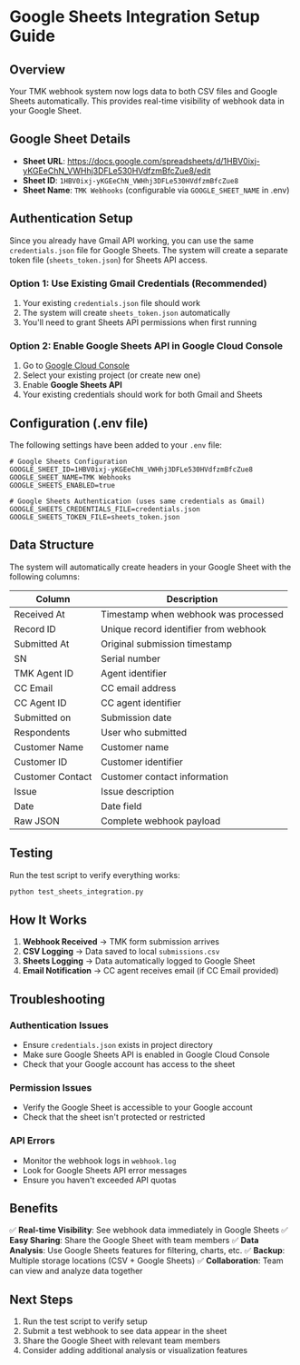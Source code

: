 # Google Sheets Integration Setup Guide

## Overview
Your TMK webhook system now logs data to both CSV files and Google Sheets automatically. This provides real-time visibility of webhook data in your Google Sheet.

## Google Sheet Details
- **Sheet URL**: https://docs.google.com/spreadsheets/d/1HBV0ixj-yKGEeChN_VWHhj3DFLe530HVdfzmBfcZue8/edit
- **Sheet ID**: `1HBV0ixj-yKGEeChN_VWHhj3DFLe530HVdfzmBfcZue8`
- **Sheet Name**: `TMK Webhooks` (configurable via `GOOGLE_SHEET_NAME` in .env)

## Authentication Setup

Since you already have Gmail API working, you can use the same `credentials.json` file for Google Sheets. The system will create a separate token file (`sheets_token.json`) for Sheets API access.

### Option 1: Use Existing Gmail Credentials (Recommended)
1. Your existing `credentials.json` file should work
2. The system will create `sheets_token.json` automatically
3. You'll need to grant Sheets API permissions when first running

### Option 2: Enable Google Sheets API in Google Cloud Console
1. Go to [Google Cloud Console](https://console.cloud.google.com/)
2. Select your existing project (or create new one)
3. Enable **Google Sheets API**
4. Your existing credentials should work for both Gmail and Sheets

## Configuration (.env file)

The following settings have been added to your `.env` file:

```env
# Google Sheets Configuration
GOOGLE_SHEET_ID=1HBV0ixj-yKGEeChN_VWHhj3DFLe530HVdfzmBfcZue8
GOOGLE_SHEET_NAME=TMK Webhooks
GOOGLE_SHEETS_ENABLED=true

# Google Sheets Authentication (uses same credentials as Gmail)
GOOGLE_SHEETS_CREDENTIALS_FILE=credentials.json
GOOGLE_SHEETS_TOKEN_FILE=sheets_token.json
```

## Data Structure

The system will automatically create headers in your Google Sheet with the following columns:

| Column | Description |
|--------|-------------|
| Received At | Timestamp when webhook was processed |
| Record ID | Unique record identifier from webhook |
| Submitted At | Original submission timestamp |
| SN | Serial number |
| TMK Agent ID | Agent identifier |
| CC Email | CC email address |
| CC Agent ID | CC agent identifier |
| Submitted on | Submission date |
| Respondents | User who submitted |
| Customer Name | Customer name |
| Customer ID | Customer identifier |
| Customer Contact | Customer contact information |
| Issue | Issue description |
| Date | Date field |
| Raw JSON | Complete webhook payload |

## Testing

Run the test script to verify everything works:

```bash
python test_sheets_integration.py
```

## How It Works

1. **Webhook Received** → TMK form submission arrives
2. **CSV Logging** → Data saved to local `submissions.csv` 
3. **Sheets Logging** → Data automatically logged to Google Sheet
4. **Email Notification** → CC agent receives email (if CC Email provided)

## Troubleshooting

### Authentication Issues
- Ensure `credentials.json` exists in project directory
- Make sure Google Sheets API is enabled in Google Cloud Console
- Check that your Google account has access to the sheet

### Permission Issues
- Verify the Google Sheet is accessible to your Google account
- Check that the sheet isn't protected or restricted

### API Errors
- Monitor the webhook logs in `webhook.log`
- Look for Google Sheets API error messages
- Ensure you haven't exceeded API quotas

## Benefits

✅ **Real-time Visibility**: See webhook data immediately in Google Sheets
✅ **Easy Sharing**: Share the Google Sheet with team members
✅ **Data Analysis**: Use Google Sheets features for filtering, charts, etc.
✅ **Backup**: Multiple storage locations (CSV + Google Sheets)
✅ **Collaboration**: Team can view and analyze data together

## Next Steps

1. Run the test script to verify setup
2. Submit a test webhook to see data appear in the sheet
3. Share the Google Sheet with relevant team members
4. Consider adding additional analysis or visualization features